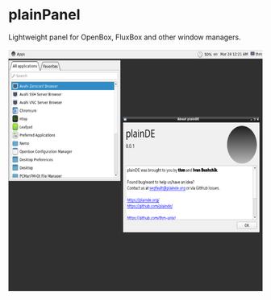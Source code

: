 # plainPanel
Lightweight panel for OpenBox, FluxBox and other window managers.<br><br>
<img src="scr.png" width=640 height=480>
